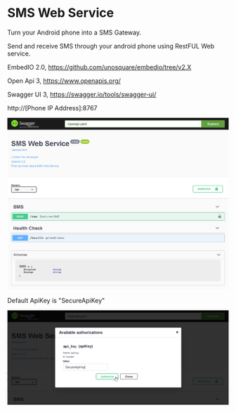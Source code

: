 # SMS Web Service

Turn your Android phone into a SMS Gateway.

Send and receive SMS through your android phone using RestFUL Web service.

EmbedIO 2.0, https://github.com/unosquare/embedio/tree/v2.X

Open Api 3, https://www.openapis.org/

Swagger UI 3, https://swagger.io/tools/swagger-ui/

http://[Phone IP Address]:8767

![SmsWebService](./Images/Screenshots/Web/SwaggerUI.png)

Default ApiKey is "SecureApiKey"

![ApiKey](https://raw.githubusercontent.com/Behnam-Emamian/SMS-Web-Service/master/Images/Screenshots/Web/ApiKey.png)